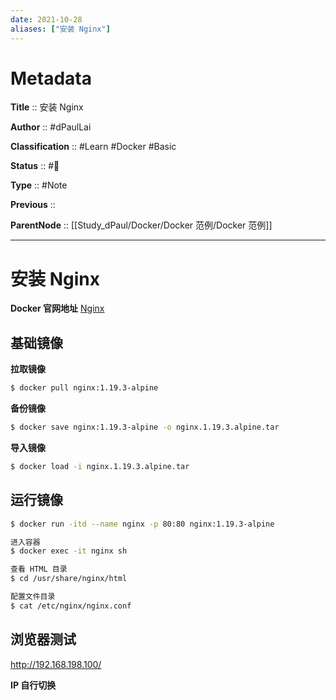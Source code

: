```yaml
---
date: 2021-10-28
aliases: ["安装 Nginx"]
---
```


# Metadata

**Title** :: 安装 Nginx

**Author** :: #dPaulLai

**Classification** :: #Learn #Docker #Basic

**Status** :: #🌲 

**Type** :: #Note

**Previous** ::

**ParentNode** :: [[Study_dPaul/Docker/Docker 范例/Docker 范例]]

---

# 安装 Nginx

**Docker 官网地址** [Nginx](https://hub.docker.com/_/nginx)

## 基础镜像

**拉取镜像**
```bash
$ docker pull nginx:1.19.3-alpine
```

**备份镜像**
```bash
$ docker save nginx:1.19.3-alpine -o nginx.1.19.3.alpine.tar
```

**导入镜像**
```bash
$ docker load -i nginx.1.19.3.alpine.tar
```

## 运行镜像
```bash
$ docker run -itd --name nginx -p 80:80 nginx:1.19.3-alpine 

进入容器 
$ docker exec -it nginx sh 

查看 HTML 目录 
$ cd /usr/share/nginx/html 

配置文件目录 
$ cat /etc/nginx/nginx.conf
```

## 浏览器测试
http://192.168.198.100/

**IP 自行切换**